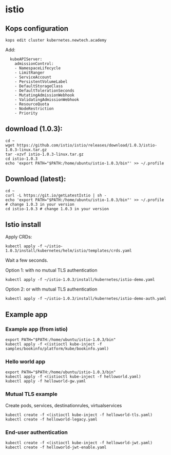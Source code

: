 # istio

## Kops configuration
```
kops edit cluster kubernetes.newtech.academy
```
Add:
```
  kubeAPIServer:
    admissionControl:
    - NamespaceLifecycle
    - LimitRanger
    - ServiceAccount
    - PersistentVolumeLabel
    - DefaultStorageClass
    - DefaultTolerationSeconds
    - MutatingAdmissionWebhook
    - ValidatingAdmissionWebhook
    - ResourceQuota
    - NodeRestriction
    - Priority
```

## download (1.0.3):
```
cd ~
wget https://github.com/istio/istio/releases/download/1.0.3/istio-1.0.3-linux.tar.gz
tar -xzvf istio-1.0.3-linux.tar.gz
cd istio-1.0.3
echo 'export PATH="$PATH:/home/ubuntu/istio-1.0.3/bin"' >> ~/.profile
```

## Download (latest):
```
cd ~
curl -L https://git.io/getLatestIstio | sh -
echo 'export PATH="$PATH:/home/ubuntu/istio-1.0.3/bin"' >> ~/.profile # change 1.0.3 in your version
cd istio-1.0.3 # change 1.0.3 in your version
```

## Istio install

Apply CRDs:

```
kubectl apply -f ~/istio-1.0.3/install/kubernetes/helm/istio/templates/crds.yaml
```

Wait a few seconds.


Option 1: with no mutual TLS authentication
```
kubectl apply -f ~/istio-1.0.3/install/kubernetes/istio-demo.yaml
```

Option 2: or with mutual TLS authentication
```
kubectl apply -f ~/istio-1.0.3/install/kubernetes/istio-demo-auth.yaml
```

## Example app

### Example app (from istio)
```
export PATH="$PATH:/home/ubuntu/istio-1.0.3/bin"
kubectl apply -f <(istioctl kube-inject -f samples/bookinfo/platform/kube/bookinfo.yaml)
```

### Hello world app 
```
export PATH="$PATH:/home/ubuntu/istio-1.0.3/bin"
kubectl apply -f <(istioctl kube-inject -f helloworld.yaml)
kubectl apply -f helloworld-gw.yaml
```

### Mutual TLS example
Create pods, services, destinationrules, virtualservices
```
kubectl create -f <(istioctl kube-inject -f helloworld-tls.yaml)
kubectl create -f helloworld-legacy.yaml
```

### End-user authentication
```
kubectl create -f <(istioctl kube-inject -f helloworld-jwt.yaml)
kubectl create -f helloworld-jwt-enable.yaml
```
